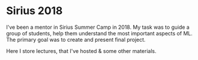 # Sirius 2018

I've been a mentor in Sirius Summer Camp in 2018.
My task was to guide a group of students,
help them understand the most important aspects of ML.
The primary goal was to create and present final project.

Here I store lectures, that I've hosted & some other materials.
